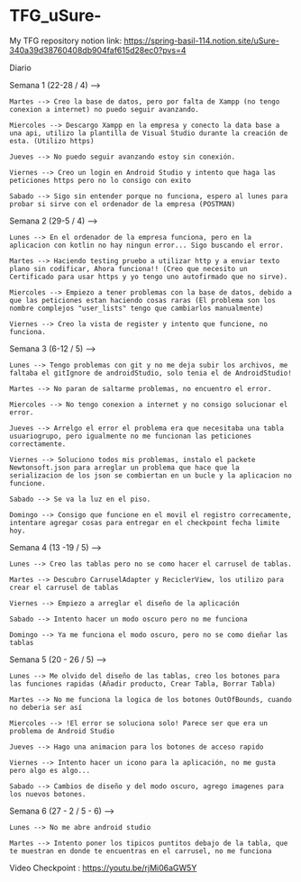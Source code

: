 # TFG_uSure-

My TFG repository
notion link: https://spring-basil-114.notion.site/uSure-340a39d38760408db904faf615d28ec0?pvs=4

Diario

Semana 1 (22-28 / 4) -->

    Martes --> Creo la base de datos, pero por falta de Xampp (no tengo conexion a internet) no puedo seguir avanzando.

    Miercoles --> Descargo Xampp en la empresa y conecto la data base a una api, utilizo la plantilla de Visual Studio durante la creación de esta. (Utilizo https)

    Jueves --> No puedo seguir avanzando estoy sin conexión.

    Viernes --> Creo un login en Android Studio y intento que haga las peticiones https pero no lo consigo con exito

    Sabado --> Sigo sin entender porque no funciona, espero al lunes para probar si sirve con el ordenador de la empresa (POSTMAN)

Semana 2 (29-5 / 4) -->

    Lunes --> En el ordenador de la empresa funciona, pero en la aplicacion con kotlin no hay ningun error... Sigo buscando el error.

    Martes --> Haciendo testing pruebo a utilizar http y a enviar texto plano sin codificar, Ahora funciona!! (Creo que necesito un Certificado para usar https y yo tengo uno autofirmado que no sirve).

    Miercoles --> Empiezo a tener problemas con la base de datos, debido a que las peticiones estan haciendo cosas raras (El problema son los nombre complejos "user_lists" tengo que cambiarlos manualmente)

    Viernes --> Creo la vista de register y intento que funcione, no funciona.

Semana 3 (6-12 / 5) -->

    Lunes --> Tengo problemas con git y no me deja subir los archivos, me faltaba el gitIgnore de androidStudio, solo tenia el de AndroidStudio!

    Martes --> No paran de saltarme problemas, no encuentro el error.

    Miercoles --> No tengo conexion a internet y no consigo solucionar el error.

    Jueves --> Arrelgo el error el problema era que necesitaba una tabla usuariogrupo, pero igualmente no me funcionan las peticiones correctamente.

    Viernes --> Soluciono todos mis problemas, instalo el packete Newtonsoft.json para arreglar un problema que hace que la serializacion de los json se combiertan en un bucle y la aplicacion no funcione.

    Sabado --> Se va la luz en el piso.

    Domingo --> Consigo que funcione en el movil el registro correcamente, intentare agregar cosas para entregar en el checkpoint fecha limite hoy.

Semana 4 (13 -19 / 5) -->

    Lunes --> Creo las tablas pero no se como hacer el carrusel de tablas.

    Martes --> Descubro CarruselAdapter y ReciclerView, los utilizo para crear el carrusel de tablas

    Viernes --> Empiezo a arreglar el diseño de la aplicación

    Sabado --> Intento hacer un modo oscuro pero no me funciona

    Domingo --> Ya me funciona el modo oscuro, pero no se como dieñar las tablas

Semana 5 (20 - 26 / 5) --> 

    Lunes --> Me olvido del diseño de las tablas, creo los botones para las funciones rapidas (Añadir producto, Crear Tabla, Borrar Tabla)

    Martes --> No me funciona la logica de los botones OutOfBounds, cuando no deberia ser así 

    Miercoles --> !El error se soluciona solo! Parece ser que era un problema de Android Studio

    Jueves --> Hago una animacion para los botones de acceso rapido 

    Viernes --> Intento hacer un icono para la aplicación, no me gusta pero algo es algo...

    Sabado --> Cambios de diseño y del modo oscuro, agrego imagenes para los nuevos botones.

Semana 6 (27 - 2 / 5 - 6) --> 

    Lunes --> No me abre android studio

    Martes --> Intento poner los tipicos puntitos debajo de la tabla, que te muestran en donde te encuentras en el carrusel, no me funciona


Video Checkpoint : https://youtu.be/rjMi06aGW5Y
